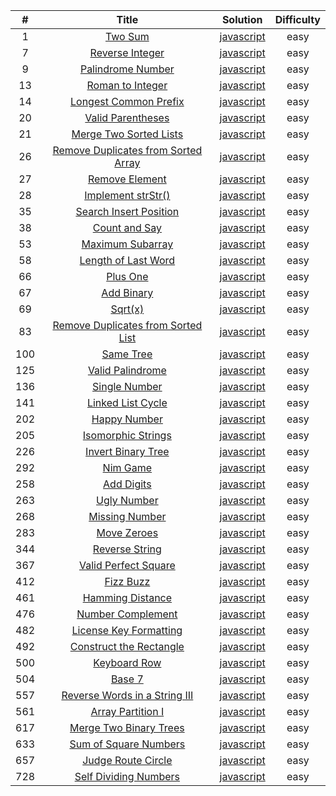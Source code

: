 |  #  |                                                         Title                                                         |                                                   Solution                                                    | Difficulty |
| :-: | :-------------------------------------------------------------------------------------------------------------------: | :-----------------------------------------------------------------------------------------------------------: | :--------: |
|  1  |                             [Two Sum](https://leetcode.com/problems/two-sum/description/)                             |             [javascript](https://github.com/pavelShen/myLeetcode/blob/master/src/0001_TwoSum.js)              |    easy    |
|  7  |                     [Reverse Integer](https://leetcode.com/problems/reverse-integer/description/)                     |         [javascript](https://github.com/pavelShen/myLeetcode/blob/master/src/0007_ReverseInteger.js)          |    easy    |
|  9  |                   [Palindrome Number](https://leetcode.com/problems/palindrome-number/description/)                   |        [javascript](https://github.com/pavelShen/myLeetcode/blob/master/src/0009_PalindromeNumber.js)         |    easy    |
| 13  |                    [Roman to Integer](https://leetcode.com/problems/roman-to-integer/description/)                    |         [javascript](https://github.com/pavelShen/myLeetcode/blob/master/src/0013_RomanToInteger.js)          |    easy    |
| 14  |               [Longest Common Prefix](https://leetcode.com/problems/longest-common-prefix/description/)               |       [javascript](https://github.com/pavelShen/myLeetcode/blob/master/src/0014_LongestCommonPrefix.js)       |    easy    |
| 20  |                   [Valid Parentheses](https://leetcode.com/problems/valid-parentheses/description/)                   |        [javascript](https://github.com/pavelShen/myLeetcode/blob/master/src/0020_ValidParentheses.js)         |    easy    |
| 21  |              [Merge Two Sorted Lists](https://leetcode.com/problems/merge-two-sorted-lists/description/)              |       [javascript](https://github.com/pavelShen/myLeetcode/blob/master/src/0021_MergeTwoSortedLists.js)       |    easy    |
| 26  | [Remove Duplicates from Sorted Array](https://leetcode.com/problems/remove-duplicates-from-sorted-array/description/) | [javascript](https://github.com/pavelShen/myLeetcode/blob/master/src/0026_RemoveDuplicatesFromSortedArray.js) |    easy    |
| 27  |                      [Remove Element](https://leetcode.com/problems/remove-element/description/)                      |          [javascript](https://github.com/pavelShen/myLeetcode/blob/master/src/0027_RemoveElement.js)          |    easy    |
| 28  |                   [Implement strStr()](https://leetcode.com/problems/implement-strstr/description/)                   |        [javascript](https://github.com/pavelShen/myLeetcode/blob/master/src/0028_Implement_strStr.js)         |    easy    |
| 35  |              [Search Insert Position](https://leetcode.com/problems/search-insert-position/description/)              |      [javascript](https://github.com/pavelShen/myLeetcode/blob/master/src/0035_SearchInsertPosition.js)       |    easy    |
| 38  |                       [Count and Say](https://leetcode.com/problems/count-and-say/description/)                       |           [javascript](https://github.com/pavelShen/myLeetcode/blob/master/src/0038_CountAndSay.js)           |    easy    |
| 53  |                    [Maximum Subarray](https://leetcode.com/problems/maximum-subarray/description/)                    |         [javascript](https://github.com/pavelShen/myLeetcode/blob/master/src/0053_MaximumSubarray.js)         |    easy    |
| 58  |                 [Length of Last Word](https://leetcode.com/problems/length-of-last-word/description/)                 |        [javascript](https://github.com/pavelShen/myLeetcode/blob/master/src/0058_LengthOfLastWord.js)         |    easy    |
| 66  |                            [Plus One](https://leetcode.com/problems/plus-one/description/)                            |             [javascript](https://github.com/pavelShen/myLeetcode/blob/master/src/0066_PlusOne.js)             |    easy    |
| 67  |                          [Add Binary](https://leetcode.com/problems/add-binary/description/)                          |            [javascript](https://github.com/pavelShen/myLeetcode/blob/master/src/0067_AddBinary.js)            |    easy    |
| 69  |                              [Sqrt(x)](https://leetcode.com/problems/sqrtx/description/)                              |              [javascript](https://github.com/pavelShen/myLeetcode/blob/master/src/0069_SqrtX.js)              |    easy    |
| 83 | [Remove Duplicates from Sorted List](https://leetcode.com/problems/remove-duplicates-from-sorted-list/description/) | [javascript](https://github.com/pavelShen/myLeetcode/blob/master/src/0083_RemoveDuplicatesFromSortedList.js) | easy |
| 100 | [Same Tree](https://leetcode.com/problems/same-tree/description/) | [javascript](https://github.com/pavelShen/myLeetcode/blob/master/src/0100_SameTree.js) | easy |
| 125 | [Valid Palindrome](https://leetcode.com/problems/valid-palindrome/description/) | [javascript](https://github.com/pavelShen/myLeetcode/blob/master/src/0125_ValidPalindrome.js) | easy |
| 136 | [Single Number](https://leetcode.com/problems/single-number/description/) | [javascript](https://github.com/pavelShen/myLeetcode/blob/master/src/0136_SingleNumber.js) | easy |
| 141 | [Linked List Cycle](https://leetcode.com/problems/linked-list-cycle/description/) | [javascript](https://github.com/pavelShen/myLeetcode/blob/master/src/0141_LinkedListCycle.js) | easy |
| 202 | [Happy Number](https://leetcode.com/problems/happy-number/description/) | [javascript](https://github.com/pavelShen/myLeetcode/blob/master/src/0202_HappyNumber.js) | easy |
| 205 | [Isomorphic Strings](https://leetcode.com/problems/isomorphic-strings/description/) | [javascript](https://github.com/pavelShen/myLeetcode/blob/master/src/0205_IsomorphicStrings.js) | easy |
| 226 | [Invert Binary Tree](https://leetcode.com/problems/invert-binary-tree/description/) | [javascript](https://github.com/pavelShen/myLeetcode/blob/master/src/0226_InvertBinaryTree.js) | easy |
| 292 | [Nim Game](https://leetcode.com/problems/nim-game/description/) | [javascript](https://github.com/pavelShen/myLeetcode/blob/master/src/0292_NimGame.js) | easy |
| 258 | [Add Digits](https://leetcode.com/problems/add-digits/description/) | [javascript](https://github.com/pavelShen/myLeetcode/blob/master/src/0258_AddDigits.js) | easy |
| 263 | [Ugly Number](https://leetcode.com/problems/ugly-number/description/) | [javascript](https://github.com/pavelShen/myLeetcode/blob/master/src/0263_UglyNumber.js) | easy |
| 268 | [Missing Number](https://leetcode.com/problems/missing-number/description/) | [javascript](https://github.com/pavelShen/myLeetcode/blob/master/src/0268_MissingNumber.js) | easy |
| 283 | [Move Zeroes](https://leetcode.com/problems/move-zeroes/description/) | [javascript](https://github.com/pavelShen/myLeetcode/blob/master/src/0283_MoveZeroes.js) | easy |
| 344 | [Reverse String](https://leetcode.com/problems/reverse-string/description/) | [javascript](https://github.com/pavelShen/myLeetcode/blob/master/src/0344_ReverseString.js) | easy |
| 367 | [Valid Perfect Square](https://leetcode.com/problems/valid-perfect-square/description/) | [javascript](https://github.com/pavelShen/myLeetcode/blob/master/src/0367_ValidPerfectSquare.js) | easy |
| 412 | [Fizz Buzz](https://leetcode.com/problems/fizz-buzz/description/) | [javascript](https://github.com/pavelShen/myLeetcode/blob/master/src/0412_FizzBuzz.js) | easy |
| 461 | [Hamming Distance](https://leetcode.com/problems/hamming-distance/description/) | [javascript](https://github.com/pavelShen/myLeetcode/blob/master/src/0461_HammingDistance.js) | easy |
| 476 | [Number Complement](https://leetcode.com/problems/number-complement/description/) | [javascript](https://github.com/pavelShen/myLeetcode/blob/master/src/0476_NumberComplement.js) | easy |
| 482 | [License Key Formatting](https://leetcode.com/problems/license-key-formatting/description/) | [javascript](https://github.com/pavelShen/myLeetcode/blob/master/src/0482_LicenseKeyFormatting.js) | easy |
| 492 | [Construct the Rectangle](https://leetcode.com/problems/construct-the-rectangle/description/) | [javascript](https://github.com/pavelShen/myLeetcode/blob/master/src/0492_ConstructTheRectangle.js) | easy |
| 500 | [Keyboard Row](https://leetcode.com/problems/keyboard-row/description/) | [javascript](https://github.com/pavelShen/myLeetcode/blob/master/src/0500_KeyboardRow.js) | easy |
| 504 | [Base 7](https://leetcode.com/problems/base-7/description/) | [javascript](https://github.com/pavelShen/myLeetcode/blob/master/src/0504_Base7.js) | easy |
| 557 | [Reverse Words in a String III](https://leetcode.com/problems/reverse-words-in-a-string-iii/description/) | [javascript](https://github.com/pavelShen/myLeetcode/blob/master/src/0557_ReverseWordsInAStringIII.js) | easy |
| 561 | [Array Partition I](https://leetcode.com/problems/array-partition-i/description/) | [javascript](https://github.com/pavelShen/myLeetcode/blob/master/src/0561_ArrayPartitionI.js) | easy |
| 617 | [Merge Two Binary Trees](https://leetcode.com/problems/merge-two-binary-trees/description/) | [javascript](https://github.com/pavelShen/myLeetcode/blob/master/src/0617_MergeTwoBinaryTrees.js) | easy |
| 633 | [Sum of Square Numbers](https://leetcode.com/problems/sum-of-square-numbers/description/) | [javascript](https://github.com/pavelShen/myLeetcode/blob/master/src/0633_SumOfSquareNumbers.js) | easy |
| 657 | [Judge Route Circle](https://leetcode.com/problems/judge-route-circle/description/) | [javascript](https://github.com/pavelShen/myLeetcode/blob/master/src/0657_JudgeRouteCircle.js) | easy |
| 728 | [Self Dividing Numbers](https://leetcode.com/problems/self-dividing-numbers/description/) | [javascript](https://github.com/pavelShen/myLeetcode/blob/master/src/0728_SelfDividingNumbers.js) | easy |
